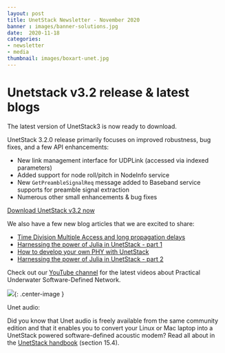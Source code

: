 ```yaml
---
layout: post
title: UnetStack Newsletter - November 2020
banner : images/banner-solutions.jpg
date:  2020-11-18
categories:
- newsletter
- media
thumbnail: images/boxart-unet.jpg
---
```

# Unetstack v3.2 release & latest blogs

The latest version of UnetStack3 is now ready to download.

UnetStack 3.2.0 release primarily focuses on improved robustness, bug fixes, and a few API enhancements:

- New link management interface for UDPLink (accessed via indexed parameters)
- Added support for node roll/pitch in NodeInfo service
- New `GetPreambleSignalReq` message added to Baseband service supports for preamble signal extraction
- Numerous other small enhancements & bug fixes

[Download UnetStack v3.2 now](https://unetstack.net/#downloads)

We also have a few new blog articles that we are excited to share:

- [Time Division Multiple Access and long propagation delays](https://blog.unetstack.net/whats-so-super-about-super-tdma)
- [Harnessing the power of Julia in UnetStack - part 1](https://blog.unetstack.net/harnessing-the-power-of-julia-in-unetstack)
- [How to develop your own PHY with UnetStack](https://blog.unetstack.net/custom-phy)
- [Harnessing the power of Julia in UnetStack - part 2](https://blog.unetstack.net/custom-phy-in-julia)

Check out our [YouTube channel](https://www.youtube.com/channel/UC5sm2Hjyz7BqufEQainQbtA) for the latest videos about Practical Underwater Software-Defined Network.

![]({{site.baseurl}}/images/pulse-UnetAudio01.jpg){: .center-image  }

Unet audio:

Did you know that Unet audio is freely available from the same community edition and that it enables you to convert your Linux or Mac laptop into a UnetStack powered software-defined acoustic modem? Read all about in the [UnetStack handbook](https://unetstack.net/handbook) (section 15.4).
